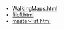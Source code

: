 * [WalkingMaps.html](WalkingMaps.html)
* [file1.html](file1.html)
* [master-list.html](master-list.html)